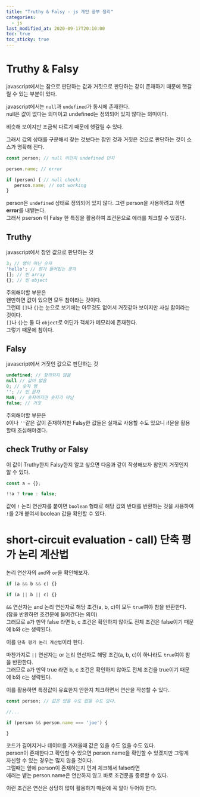 ```yaml
---
title: "Truthy & Falsy - js 개인 공부 정리"
categories: 
  - js
last_modified_at: 2020-09-17T20:10:00
toc: true
toc_sticky: true
---
```


# Truthy & Falsy

javascript에서는 참으로 판단하는 값과 거짓으로 판단하는 같이 존재하기 때문에 햇갈릴 수 있는 부분이 있다.

javascript에서는 `null`과 `undefined`가 동시에 존재한다.  
null은 값이 없다는 의미이고
undefined는 정의되어 있지 않다는 의미이다.  

비슷해 보이지만 조금씩 다르기 때문에 햇갈릴 수 있다.  

그래서 값의 상태를 구분해서 찾는 것보다는 참인 것과 거짓은 것으로 판단하는 것이 소스가 명확해 진다.

```js
const person; // null 이던지 undefined 던지

person.name; // error

if (person) { // null check;
   person.name; // not working
}
```

person은  `undefined` 상태로 정의되어 있지 않다. 그런 person을 사용하려고 하면 **error**를 내뱉는다.  
그래서 pserson 이 Falsy 한 특징을 활용하여 조건문으로 에러를 체크할 수 있겠다.


## Truthy

javascript에서 참인 값으로 판단하는 것

```js
3; // 영이 아닌 숫자
'hello'; // 뭔가 들어있는 문자
[]; // 빈 array
{}; // 빈 object
```

주의해야할 부분은  
왠만하면 값이 있으면 모두 참이라는 것이다.  
그런데 `[]`나 `{}`는 눈으로 보기에는 아무것도 없어서 거짓같아 보이지만 사실 참이라는 것이다.  
`[]`나 `{}`는 둘 다 `object`로 어딘가 객체가 메모리에 존재한다.  
그렇기 때문에 참이다.


## Falsy

javascript에서 거짓인 값으로 판단하는 것

```js
undefined; // 정의되지 않음
null // 값이 없음
0; // 숫자 영
''; // 빈 문자
NaN; // 숫자이지만 숫자가 아님
false; // 거짓
```

주의해야할 부분은  
`0`이나 `''`같은 값이 존재하지만 Falsy한 값들은 실재로 사용할 수도 있으니 if문을 활용할때 조심해야겠다.  


## check Truthy or Falsy

이 값이 Truthy한지 Falsy한지 알고 싶으면 다음과 같이 작성해보자 참인지 거짓인지 알 수 있다.

```js
const a = {};

!!a ? true : false;
```

값에 `!` 논리 연산자를 붙이면 `boolean` 형태로 해당 값의 반대를 반환하는 것을 사용하여  
`!`를 2개 붙여서 boolean 값을 확인할 수 있다.


# short-circuit evaluation - call) 단축 평가 논리 계산법

논리 연산자의 `and`와 `or`을 확인해보자.

```js
if (a && b && c) {}

if (a || b || c) {}
```

`&&` 연산자는 and 논리 연산자로 해당 조건(a, b, c)이 모두 `true`여야 참을 반환한다.  
(참을 반환하면 조건문에 들어간다는 의미)  
그러므로 a가 만약 false 라면 b, c 조건은 확인하지 않아도 전체 조건은 false이기 때문에 b와 c는 생략된다.  

이를 `단축 평가 논리 계산법`이라 한다.

마찬가지로 `||` 연산자는 or 논리 연산자로 해당 조건(a, b, c)이 하나라도 `true`여야 참을 반환한다.  
그러므로 a가 만약 true 라면 b, c 조건은 확인하지 않아도 전체 조건을 true이기 때문에 b와 c는 생략된다.

이를 활용하면 특정값이 유효한지 안한지 체크하면서 연산을 작성할 수 있다.

```js
const person; // 값은 있을 수도 없을 수도 있다.

//...

if (person && person.name === 'joe') {  

}
```

코드가 길어지거나 데이터를 가져올때 값은 있을 수도 없을 수도 있다.  
person이 존재한다고 확인할 수 있으면 person.name을 확인할 수 있겠지만 그렇게 자신할 수 있는 경우는 많지 않을 것이다.  
그럴때는 앞에 person이 존재하는지 먼저 체크해서 false라면  
에러는 뱉는 person.name은 연산하지 않고 바로 조건문을 종료할 수 있다.

이런 조건은 연산은 상당히 많이 활용하기 때문에 꼭 알아 두어야 한다.
